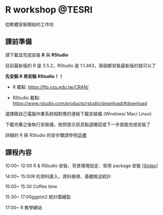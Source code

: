 # R workshop @TESRI
從軟體安裝開始的工作坊 

## 課前準備

請下載並完成安裝 **R** 與 **RStudio**

目前最新版的 R 是 3.5.2，RStudio 是 1.1.463，兩個都安裝最新版的就可以了

**先安裝 R 再安裝 RStudio！！**

* R 載點: https://ftp.yzu.edu.tw/CRAN/

* RStudio 載點: https://www.rstudio.com/products/rstudio/download/#download

選擇跟自己電腦作業系統相對應的連結下載安裝檔 (Windows/ Mac/ Linux)

下載完畢之後執行安裝檔，依照提示訊息點選確認或下一步就能完成安裝了

詳細的 R 與 RStudio 的安步驟請參照[這裡](http://www.learn-r-the-easy-way.tw/chapters/2#r)



## 課程內容

10:00~ 12:00 R & RStudio 安裝、背景環境設定、常用 package 安裝 [[Slides]](https://kemushi54.github.io/R_workshop/slide.html)

14:00~ 15:00R 的資料匯入、資料檢視、基礎敘述統計

15:00~ 15:30 Coffee time

15:30~ 17:00ggplot2 統計圖繪製

17:00~ R 教學網站
